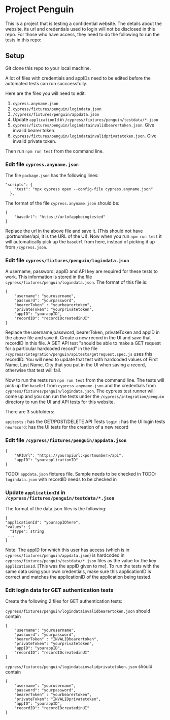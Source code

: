 # Project Penguin

This is a project that is testing a confidential website. The details about the website, its url and credentials used to login will not be disclosed in this repo. For those who have access, they need to do the following to run the tests in this repo:

## Setup

Git clone this repo to your local machine.

A lot of files with credentials and appIDs need to be edited before the automated tests can run succcessfully.

Here are the files you will need to edit:

1. `cypress.anyname.json`
2. `cypress/fixtures/penguin/logindata.json`
3. `/cypress/fixtures/penguin/appdata.json`
4. Update `applicationId` in `/cypress/fixtures/penguin/testdata/*.json`
5. `cypress/fixtures/penguin/logindatainvalidbearertoken.json`. Give invalid bearer token.
6. `cypress/fixtures/penguin/logindatainvalidprivatetoken.json`. Give invalid private token.

Then run `npm run test` from the command line.

### Edit file `cypress.anyname.json`

The file `package.json` has the following lines:

```
"scripts": {
    "test": "npx cypress open --config-file cypress.anyname.json"
  },
```

The format of the file `cypress.anyname.json` should be:

```
{
    "baseUrl": "https://urlofappbeingtested"
}
```

Replace the url in the above file and save it. (This should not have :portnumber/api, it is the URL of the UI). Now when you run `npm run test` it will automatically pick up the `baseUrl` from here, instead of picking it up from `/cypress.json`.

### Edit file `cypress/fixtures/penguin/logindata.json`

A username, password, appID and API key are required for these tests to work. This information is stored in the file `cypress/fixtures/penguin/logindata.json`. The format of this file is:

```
{
    "username": "yourusername",
    "password": "yourpassword",
    "bearerToken" : "yourbearertoken",
    "privateToken": "yourprivatetoken",
    "appID": "yourappID",
    "recordID": "recordIDcreatedinUI"
}
```

Replace the username,password, bearerToken, privateToken and appID in the above file and save it.
Create a new record in the UI and save that recordID in this file.
A GET API test "should be able to make a GET request for a particular hardcoded record" in the file `/cypress/integration/penguin/apitests/getrequest.spec.js` uses this recordID. You will need to update that test with hardcoded values of First Name, Last Name, City that you put in the UI when saving a record, otherwise that test will fail.

Now to run the rests run `npm run test` from the command line. The tests will pick up the `baseUrl` from `cypress.anyname.json` and the credentials from `cypress/fixtures/penguin/logindata.json`.
The cypress test runner will come up and you can run the tests under the `/cypress/integration/penguin` directory to run the UI and API tests for this website.

There are 3 subfolders:

`apitests` : has the GET/POST/DELETE API Tests
`login` : has the UI login tests
`newrecord`: has the UI tests for the creation of a new record

### Edit file `/cypress/fixtures/penguin/appdata.json`

```
{
    "APIUrl": "https://yourapiurl:<portnumber>/api",
    "appID": "yourapplicationID"
}
```

TODO: `appdata.json` fixtures file. Sample needs to be checked in
TODO: `logindata.json` with recordID needs to be checked in

### Update `applicationId` in `/cypress/fixtures/penguin/testdata/*.json`

The format of the data.json files is the following:

```
{
"applicationId": "yourappIDhere",
"values": {
  "$type": string
 ...
}
```

Note: The appID for which this user has access (which is in `cypress/fixtures/penguin/appdata.json`) is hardcoded in `cypress/fixtures/penguin/testdata/*.json` files as the value for the key `applicationId`. [This was the appID given to me]. To run the tests with the same data using your own credentials, make sure this applicationID is correct and matches the applicationID of the application being tested.

### Edit login data for GET authentication tests

Create the following 2 files for GET authentication tests:

`cypress/fixtures/penguin/logindatainvalidbearertoken.json` should contain

```
{
    "username": "yourusername",
    "password": "yourpassword",
    "bearerToken" : "INVALIDbearertoken",
    "privateToken": "yourprivatetoken",
    "appID": "yourappID",
    "recordID": "recordIDcreatedinUI"
}
```

`cypress/fixtures/penguin/logindatainvalidprivatetoken.json` should contain

```
{
    "username": "yourusername",
    "password": "yourpassword",
    "bearerToken" : "yourbearertoken",
    "privateToken": "INVALIDprivatetoken",
    "appID": "yourappID",
    "recordID": "recordIDcreatedinUI"
}
```
